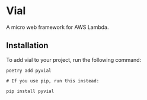 # Vial
A micro web framework for AWS Lambda.

## Installation
To add vial to your project, run the following command:
```
poetry add pyvial

# If you use pip, run this instead:

pip install pyvial
```
